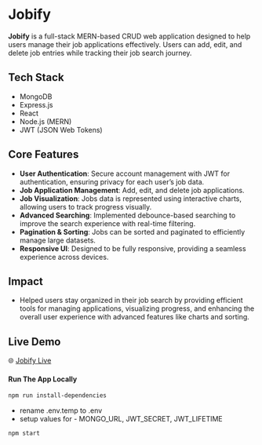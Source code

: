 # **Jobify**

**Jobify** is a full-stack MERN-based CRUD web application designed to help users manage their job applications effectively. Users can add, edit, and delete job entries while tracking their job search journey.

## **Tech Stack**
- MongoDB
- Express.js
- React
- Node.js (MERN)
- JWT (JSON Web Tokens)

## **Core Features**
- **User Authentication**: Secure account management with JWT for authentication, ensuring privacy for each user’s job data.
- **Job Application Management**: Add, edit, and delete job applications.
- **Job Visualization**: Jobs data is represented using interactive charts, allowing users to track progress visually.
- **Advanced Searching**: Implemented debounce-based searching to improve the search experience with real-time filtering.
- **Pagination & Sorting**: Jobs can be sorted and paginated to efficiently manage large datasets.
- **Responsive UI**: Designed to be fully responsive, providing a seamless experience across devices.

## **Impact**
- Helped users stay organized in their job search by providing efficient tools for managing applications, visualizing progress, and enhancing the overall user experience with advanced features like charts and sorting.

## **Live Demo**
🌐 [Jobify Live](https://jobify-elnashar.onrender.com/)

#### Run The App Locally

```sh
npm run install-dependencies
```

- rename .env.temp to .env
- setup values for - MONGO_URL, JWT_SECRET, JWT_LIFETIME

```sh
npm start
```
